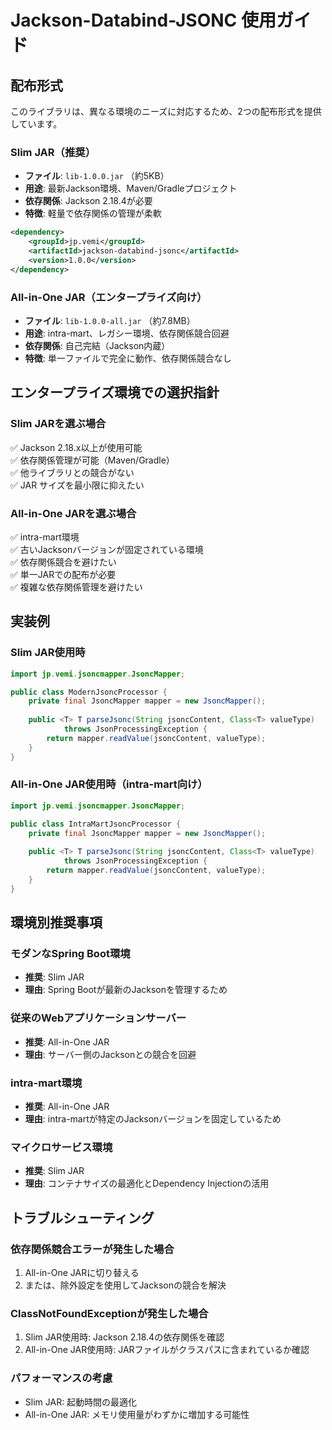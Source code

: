 # Jackson-Databind-JSONC 使用ガイド

## 配布形式

このライブラリは、異なる環境のニーズに対応するため、2つの配布形式を提供しています。

### Slim JAR（推奨）
- **ファイル**: `lib-1.0.0.jar` （約5KB）
- **用途**: 最新Jackson環境、Maven/Gradleプロジェクト
- **依存関係**: Jackson 2.18.4が必要
- **特徴**: 軽量で依存関係の管理が柔軟

```xml
<dependency>
    <groupId>jp.vemi</groupId>
    <artifactId>jackson-databind-jsonc</artifactId>
    <version>1.0.0</version>
</dependency>
```

### All-in-One JAR（エンタープライズ向け）
- **ファイル**: `lib-1.0.0-all.jar` （約7.8MB）
- **用途**: intra-mart、レガシー環境、依存関係競合回避
- **依存関係**: 自己完結（Jackson内蔵）
- **特徴**: 単一ファイルで完全に動作、依存関係競合なし

## エンタープライズ環境での選択指針

### Slim JARを選ぶ場合
✅ Jackson 2.18.x以上が使用可能  
✅ 依存関係管理が可能（Maven/Gradle）  
✅ 他ライブラリとの競合がない  
✅ JAR サイズを最小限に抑えたい  

### All-in-One JARを選ぶ場合
✅ intra-mart環境  
✅ 古いJacksonバージョンが固定されている環境  
✅ 依存関係競合を避けたい  
✅ 単一JARでの配布が必要  
✅ 複雑な依存関係管理を避けたい  

## 実装例

### Slim JAR使用時
```java
import jp.vemi.jsoncmapper.JsoncMapper;

public class ModernJsoncProcessor {
    private final JsoncMapper mapper = new JsoncMapper();
    
    public <T> T parseJsonc(String jsoncContent, Class<T> valueType) 
            throws JsonProcessingException {
        return mapper.readValue(jsoncContent, valueType);
    }
}
```

### All-in-One JAR使用時（intra-mart向け）
```java
import jp.vemi.jsoncmapper.JsoncMapper;

public class IntraMartJsoncProcessor {
    private final JsoncMapper mapper = new JsoncMapper();
    
    public <T> T parseJsonc(String jsoncContent, Class<T> valueType) 
            throws JsonProcessingException {
        return mapper.readValue(jsoncContent, valueType);
    }
}
```

## 環境別推奨事項

### モダンなSpring Boot環境
- **推奨**: Slim JAR
- **理由**: Spring Bootが最新のJacksonを管理するため

### 従来のWebアプリケーションサーバー
- **推奨**: All-in-One JAR
- **理由**: サーバー側のJacksonとの競合を回避

### intra-mart環境
- **推奨**: All-in-One JAR
- **理由**: intra-martが特定のJacksonバージョンを固定しているため

### マイクロサービス環境
- **推奨**: Slim JAR
- **理由**: コンテナサイズの最適化とDependency Injectionの活用

## トラブルシューティング

### 依存関係競合エラーが発生した場合
1. All-in-One JARに切り替える
2. または、除外設定を使用してJacksonの競合を解決

### ClassNotFoundExceptionが発生した場合
1. Slim JAR使用時: Jackson 2.18.4の依存関係を確認
2. All-in-One JAR使用時: JARファイルがクラスパスに含まれているか確認

### パフォーマンスの考慮
- Slim JAR: 起動時間の最適化
- All-in-One JAR: メモリ使用量がわずかに増加する可能性